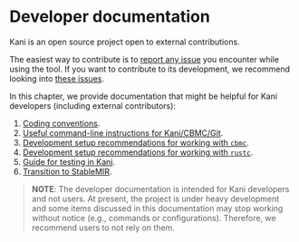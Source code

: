# Developer documentation

Kani is an open source project open to external contributions.

The easiest way to contribute is to [report any
issue](https://github.com/model-checking/kani/issues/new/choose) you encounter
while using the tool. If you want to contribute to its development,
we recommend looking into [these issues](https://github.com/model-checking/kani/contribute).

In this chapter, we provide documentation that might be helpful for Kani
developers (including external contributors):
 1. [Coding conventions](./conventions.md).
 2. [Useful command-line instructions for Kani/CBMC/Git](./cheat-sheets.md).
 3. [Development setup recommendations for working with `cbmc`](./cbmc-hacks.md).
 4. [Development setup recommendations for working with `rustc`](./rustc-hacks.md).
 5. [Guide for testing in Kani](./testing.md).
 6. [Transition to StableMIR](./stable-mir.md).

> **NOTE**: The developer documentation is intended for Kani developers and not
users. At present, the project is under heavy development and some items
discussed in this documentation may stop working without notice (e.g., commands
or configurations). Therefore, we recommend users to not rely on them.
